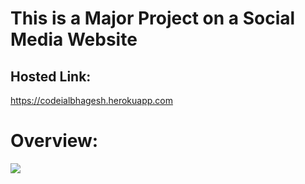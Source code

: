 # This is a Major Project on a Social Media Website

## Hosted Link:
https://codeialbhagesh.herokuapp.com

# Overview:

![](codeialbhagesh.gif)